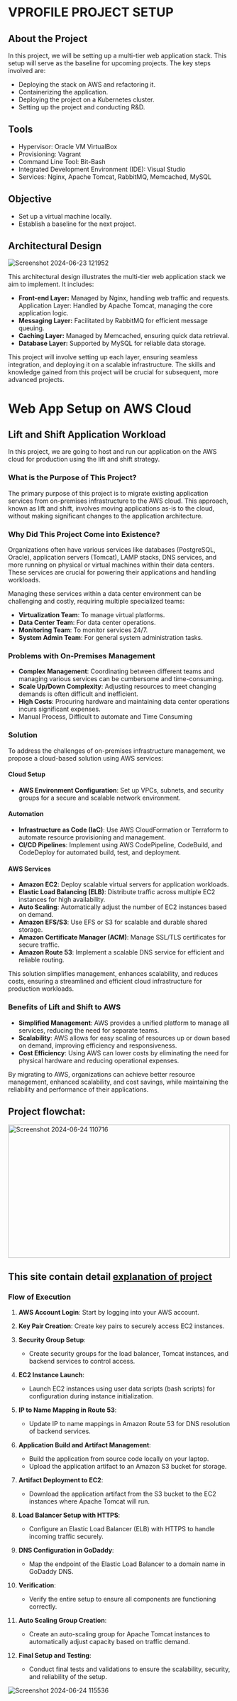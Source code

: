 
# VPROFILE PROJECT SETUP

## About the Project
In this project, we will be setting up a multi-tier web application stack. This setup will serve as the baseline for upcoming projects. The key steps involved are:
- Deploying the stack on AWS and refactoring it.
- Containerizing the application.
- Deploying the project on a Kubernetes cluster.
- Setting up the project and conducting R&D.

## Tools
* Hypervisor: Oracle VM VirtualBox
* Provisioning: Vagrant
* Command Line Tool: Bit-Bash
* Integrated Development Environment (IDE): Visual Studio
* Services: Nginx, Apache Tomcat, RabbitMQ, Memcached, MySQL
## Objective
* Set up a virtual machine locally.
* Establish a baseline for the next project.
## Architectural Design
![Screenshot 2024-06-23 121952](https://github.com/Rishikesh11kr/DevOps-Projects/assets/90023335/2ad6a1e1-af9b-4b1f-be1a-5d88071a5db6)


This architectural design illustrates the multi-tier web application stack we aim to implement. It includes:

- **Front-end Layer:** Managed by Nginx, handling web traffic and requests.
Application Layer: Handled by Apache Tomcat, managing the core application logic.
- **Messaging Layer:** Facilitated by RabbitMQ for efficient message queuing.
- **Caching Layer:** Managed by Memcached, ensuring quick data retrieval.
- **Database Layer:** Supported by MySQL for reliable data storage.

This project will involve setting up each layer, ensuring seamless integration, and deploying it on a scalable infrastructure. The skills and knowledge gained from this project will be crucial for subsequent, more advanced projects.

# Web App Setup on AWS Cloud

## Lift and Shift Application Workload

In this project, we are going to host and run our application on the AWS cloud for production using the lift and shift strategy.

### What is the Purpose of This Project?

The primary purpose of this project is to migrate existing application services from on-premises infrastructure to the AWS cloud. This approach, known as lift and shift, involves moving applications as-is to the cloud, without making significant changes to the application architecture.

### Why Did This Project Come into Existence?

Organizations often have various services like databases (PostgreSQL, Oracle), application servers (Tomcat), LAMP stacks, DNS services, and more running on physical or virtual machines within their data centers. These services are crucial for powering their applications and handling workloads.

Managing these services within a data center environment can be challenging and costly, requiring multiple specialized teams:
- **Virtualization Team**: To manage virtual platforms.
- **Data Center Team**: For data center operations.
- **Monitoring Team**: To monitor services 24/7.
- **System Admin Team**: For general system administration tasks.

### Problems with On-Premises Management

- **Complex Management**: Coordinating between different teams and managing various services can be cumbersome and time-consuming.
- **Scale Up/Down Complexity**: Adjusting resources to meet changing demands is often difficult and inefficient.
- **High Costs**: Procuring hardware and maintaining data center operations incurs significant expenses.
- Manual Process, Difficult to automate and Time Consuming



### Solution

To address the challenges of on-premises infrastructure management, we propose a cloud-based solution using AWS services:

#### Cloud Setup
- **AWS Environment Configuration**: Set up VPCs, subnets, and security groups for a secure and scalable network environment.

#### Automation
- **Infrastructure as Code (IaC)**: Use AWS CloudFormation or Terraform to automate resource provisioning and management.
- **CI/CD Pipelines**: Implement using AWS CodePipeline, CodeBuild, and CodeDeploy for automated build, test, and deployment.

#### AWS Services
- **Amazon EC2**: Deploy scalable virtual servers for application workloads.
- **Elastic Load Balancing (ELB)**: Distribute traffic across multiple EC2 instances for high availability.
- **Auto Scaling**: Automatically adjust the number of EC2 instances based on demand.
- **Amazon EFS/S3**: Use EFS or S3 for scalable and durable shared storage.
- **Amazon Certificate Manager (ACM)**: Manage SSL/TLS certificates for secure traffic.
- **Amazon Route 53**: Implement a scalable DNS service for efficient and reliable routing.

This solution simplifies management, enhances scalability, and reduces costs, ensuring a streamlined and efficient cloud infrastructure for production workloads.
  

### Benefits of Lift and Shift to AWS
- **Simplified Management**: AWS provides a unified platform to manage all services, reducing the need for separate teams.
- **Scalability**: AWS allows for easy scaling of resources up or down based on demand, improving efficiency and responsiveness.
- **Cost Efficiency**: Using AWS can lower costs by eliminating the need for physical hardware and reducing operational expenses.

By migrating to AWS, organizations can achieve better resource management, enhanced scalability, and cost savings, while maintaining the reliability and performance of their applications.

## Project flowchat:
<img src="https://github.com/Rishikesh11kr/DevOps-Projects/assets/90023335/b5dcddcb-5e66-406e-a28f-bea08a89d3a6" alt="Screenshot 2024-06-24 110716" width="500" height="300">

## This site contain detail [explanation of project](...)


### Flow of Execution

1. **AWS Account Login**: Start by logging into your AWS account.

2. **Key Pair Creation**: Create key pairs to securely access EC2 instances.

3. **Security Group Setup**:
   - Create security groups for the load balancer, Tomcat instances, and backend services to control access.

4. **EC2 Instance Launch**:
   - Launch EC2 instances using user data scripts (bash scripts) for configuration during instance initialization.

5. **IP to Name Mapping in Route 53**:
   - Update IP to name mappings in Amazon Route 53 for DNS resolution of backend services.

6. **Application Build and Artifact Management**:
   - Build the application from source code locally on your laptop.
   - Upload the application artifact to an Amazon S3 bucket for storage.

7. **Artifact Deployment to EC2**:
   - Download the application artifact from the S3 bucket to the EC2 instances where Apache Tomcat will run.

8. **Load Balancer Setup with HTTPS**:
   - Configure an Elastic Load Balancer (ELB) with HTTPS to handle incoming traffic securely.

9. **DNS Configuration in GoDaddy**:
   - Map the endpoint of the Elastic Load Balancer to a domain name in GoDaddy DNS.

10. **Verification**:
    - Verify the entire setup to ensure all components are functioning correctly.

11. **Auto Scaling Group Creation**:
    - Create an auto-scaling group for Apache Tomcat instances to automatically adjust capacity based on traffic demand.

12. **Final Setup and Testing**:
    - Conduct final tests and validations to ensure the scalability, security, and reliability of the setup.

![Screenshot 2024-06-24 115536](https://github.com/Rishikesh11kr/DevOps-Projects/assets/90023335/58e74e59-6844-4eef-aeca-81406b8def21)


